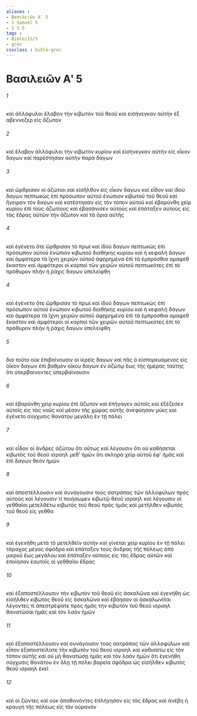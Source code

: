 ```yaml
---
aliases : 
- Βασιλειῶν Αʹ 5
- 1 Samuel 5
- 1 S 5
tags : 
- Bible/1S/5
- grec
cssclass : bible-grec
---
```


# Βασιλειῶν Αʹ 5

###### 1
καὶ ἀλλόφυλοι ἔλαβον τὴν κιβωτὸν τοῦ θεοῦ καὶ εἰσήνεγκαν αὐτὴν ἐξ αβεννεζερ εἰς ἄζωτον
###### 2
καὶ ἔλαβον ἀλλόφυλοι τὴν κιβωτὸν κυρίου καὶ εἰσήνεγκαν αὐτὴν εἰς οἶκον δαγων καὶ παρέστησαν αὐτὴν παρὰ δαγων
###### 3
καὶ ὤρθρισαν οἱ ἀζώτιοι καὶ εἰσῆλθον εἰς οἶκον δαγων καὶ εἶδον καὶ ἰδοὺ δαγων πεπτωκὼς ἐπὶ πρόσωπον αὐτοῦ ἐνώπιον κιβωτοῦ τοῦ θεοῦ καὶ ἤγειραν τὸν δαγων καὶ κατέστησαν εἰς τὸν τόπον αὐτοῦ καὶ ἐβαρύνθη χεὶρ κυρίου ἐπὶ τοὺς ἀζωτίους καὶ ἐβασάνισεν αὐτοὺς καὶ ἐπάταξεν αὐτοὺς εἰς τὰς ἕδρας αὐτῶν τὴν ἄζωτον καὶ τὰ ὅρια αὐτῆς
###### 4
καὶ ἐγένετο ὅτε ὤρθρισαν τὸ πρωί καὶ ἰδοὺ δαγων πεπτωκὼς ἐπὶ πρόσωπον αὐτοῦ ἐνώπιον κιβωτοῦ διαθήκης κυρίου καὶ ἡ κεφαλὴ δαγων καὶ ἀμφότερα τὰ ἴχνη χειρῶν αὐτοῦ ἀφῃρημένα ἐπὶ τὰ ἐμπρόσθια αμαφεθ ἕκαστον καὶ ἀμφότεροι οἱ καρποὶ τῶν χειρῶν αὐτοῦ πεπτωκότες ἐπὶ τὸ πρόθυρον πλὴν ἡ ῥάχις δαγων ὑπελείφθη
###### 4
καὶ ἐγένετο ὅτε ὤρθρισαν τὸ πρωί καὶ ἰδοὺ δαγων πεπτωκὼς ἐπὶ πρόσωπον αὐτοῦ ἐνώπιον κιβωτοῦ διαθήκης κυρίου καὶ ἡ κεφαλὴ δαγων καὶ ἀμφότερα τὰ ἴχνη χειρῶν αὐτοῦ ἀφῃρημένα ἐπὶ τὰ ἐμπρόσθια αμαφεθ ἕκαστον καὶ ἀμφότεροι οἱ καρποὶ τῶν χειρῶν αὐτοῦ πεπτωκότες ἐπὶ τὸ πρόθυρον πλὴν ἡ ῥάχις δαγων ὑπελείφθη
###### 5
διὰ τοῦτο οὐκ ἐπιβαίνουσιν οἱ ἱερεῖς δαγων καὶ πᾶς ὁ εἰσπορευόμενος εἰς οἶκον δαγων ἐπὶ βαθμὸν οἴκου δαγων ἐν ἀζώτῳ ἕως τῆς ἡμέρας ταύτης ὅτι ὑπερβαίνοντες ὑπερβαίνουσιν
###### 6
καὶ ἐβαρύνθη χεὶρ κυρίου ἐπὶ ἄζωτον καὶ ἐπήγαγεν αὐτοῖς καὶ ἐξέζεσεν αὐτοῖς εἰς τὰς ναῦς καὶ μέσον τῆς χώρας αὐτῆς ἀνεφύησαν μύες καὶ ἐγένετο σύγχυσις θανάτου μεγάλη ἐν τῇ πόλει
###### 7
καὶ εἶδον οἱ ἄνδρες ἀζώτου ὅτι οὕτως καὶ λέγουσιν ὅτι οὐ καθήσεται κιβωτὸς τοῦ θεοῦ ισραηλ μεθ' ἡμῶν ὅτι σκληρὰ χεὶρ αὐτοῦ ἐφ' ἡμᾶς καὶ ἐπὶ δαγων θεὸν ἡμῶν
###### 8
καὶ ἀποστέλλουσιν καὶ συνάγουσιν τοὺς σατράπας τῶν ἀλλοφύλων πρὸς αὐτοὺς καὶ λέγουσιν τί ποιήσωμεν κιβωτῷ θεοῦ ισραηλ καὶ λέγουσιν οἱ γεθθαῖοι μετελθέτω κιβωτὸς τοῦ θεοῦ πρὸς ἡμᾶς καὶ μετῆλθεν κιβωτὸς τοῦ θεοῦ εἰς γεθθα
###### 9
καὶ ἐγενήθη μετὰ τὸ μετελθεῖν αὐτὴν καὶ γίνεται χεὶρ κυρίου ἐν τῇ πόλει τάραχος μέγας σφόδρα καὶ ἐπάταξεν τοὺς ἄνδρας τῆς πόλεως ἀπὸ μικροῦ ἕως μεγάλου καὶ ἐπάταξεν αὐτοὺς εἰς τὰς ἕδρας αὐτῶν καὶ ἐποίησαν ἑαυτοῖς οἱ γεθθαῖοι ἕδρας
###### 10
καὶ ἐξαποστέλλουσιν τὴν κιβωτὸν τοῦ θεοῦ εἰς ἀσκαλῶνα καὶ ἐγενήθη ὡς εἰσῆλθεν κιβωτὸς θεοῦ εἰς ἀσκαλῶνα καὶ ἐβόησαν οἱ ἀσκαλωνῖται λέγοντες τί ἀπεστρέψατε πρὸς ἡμᾶς τὴν κιβωτὸν τοῦ θεοῦ ισραηλ θανατῶσαι ἡμᾶς καὶ τὸν λαὸν ἡμῶν
###### 11
καὶ ἐξαποστέλλουσιν καὶ συνάγουσιν τοὺς σατράπας τῶν ἀλλοφύλων καὶ εἶπον ἐξαποστείλατε τὴν κιβωτὸν τοῦ θεοῦ ισραηλ καὶ καθισάτω εἰς τὸν τόπον αὐτῆς καὶ οὐ μὴ θανατώσῃ ἡμᾶς καὶ τὸν λαὸν ἡμῶν ὅτι ἐγενήθη σύγχυσις θανάτου ἐν ὅλῃ τῇ πόλει βαρεῖα σφόδρα ὡς εἰσῆλθεν κιβωτὸς θεοῦ ισραηλ ἐκεῖ
###### 12
καὶ οἱ ζῶντες καὶ οὐκ ἀποθανόντες ἐπλήγησαν εἰς τὰς ἕδρας καὶ ἀνέβη ἡ κραυγὴ τῆς πόλεως εἰς τὸν οὐρανόν
